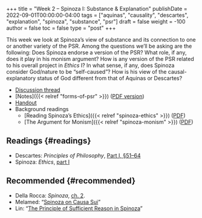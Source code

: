 +++
title = "Week 2 – Spinoza I: Substance & Explanation"
publishDate = 2022-09-01T00:00:00-04:00
tags = ["aquinas", "causality", "descartes", "explanation", "spinoza", "substance", "psr"]
draft = false
weight = -100
author = false
toc = false
type = "post"
+++

This week we look at Spinoza&rsquo;s view of substance and its connection to one or another variety of the PSR. Among the questions we&rsquo;ll be asking are the following: Does Spinoza endorse a version of the PSR? What role, if any, does it play in his monism argument? How is any version of the PSR related to his overall project in _Ethics_ I? In what sense, if any, does Spinoza consider God/nature to be &ldquo;self-caused&rdquo;? How is his view of the causal-explanatory status of God different from that of Aquinas or Descartes?

-   [Discussion thread](https://discord.com/channels/1006739669842673674/1011720581139410995)
-   [Notes]({{< relref "forms-of-psr" >}}) ([PDF version](/materials/handouts/spinoza-substance-psr.pdf))
-   [Handout](/materials/handouts/week-2-handout.pdf)
-   Background readings
    -   [Reading Spinoza&rsquo;s Ethics]({{< relref "spinoza-ethics" >}}) ([PDF](/materials/handouts/spinoza-ethics.pdf))
    -   [The Argument for Monism]({{< relref "spinoza-monism" >}}) ([PDF](/materials/handouts/spinoza-monism.pdf))


## Readings {#readings}

-   Descartes: _Principles of Philosophy_, [Part I, §51–64](/materials/readings/descartes-principles-I.pdf)
-   Spinoza: _Ethics_, [part I](/materials/readings/spinoza-ethics-I.pdf)


## Recommended {#recommended}

-   Della Rocca: _Spinoza_, [ch. 2](/materials/readings/dellarocca-ch2.pdf).
-   Melamed: &ldquo;[Spinoza on Causa Sui](/materials/readings/melamed-causa-sui.pdf)&rdquo;
-   Lin: &ldquo;[The Principle of Sufficient Reason in Spinoza](/materials/readings/lin-psr-spinoza.pdf)&rdquo;
